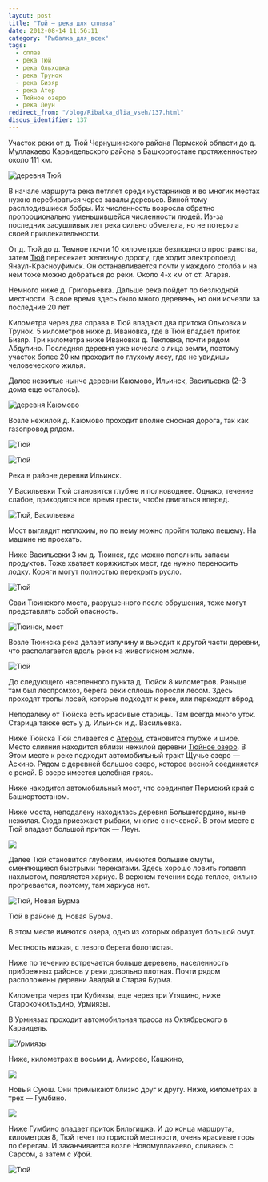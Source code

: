 ```yaml
---
layout: post
title: "Тюй — река для сплава"
date: 2012-08-14 11:56:11
category: "Рыбалка_для_всех"
tags:
  - сплав
  - река Тюй
  - река Ольховка
  - река Трунок
  - река Бизяр
  - река Атер
  - Тюйное озеро
  - река Леун
redirect_from: "/blog/Ribalka_dlia_vseh/137.html"
disqus_identifier: 137
---
```

Участок реки от д. Тюй Чернушинского района Пермской области до д. Муллакаево
Караидельского района в Башкортостане протяженностью около 111 км.

![деревня Тюй](http://fishingguru.ru/uploads/images/00/00/01/2012/08/14/2701c7.jpg)

В начале маршрута река петляет среди кустарников и во многих местах
нужно перебираться через завалы деревьев. Виной тому расплодившиеся
бобры. Их численность возросла обратно пропорционально уменьшившейся
численности людей. Из-за последних засушливых лет река сильно обмелела,
но не потеряла своей привлекательности.

От д. Тюй до д. Темное почти 10 километров безлюдного пространства,
затем [Тюй][1] пересекает железную дорогу, где ходит электропоезд
Янаул-Красноуфимск. Он останавливается почти у каждого столба и на
нем тоже можно добраться до реки. Около 4-х км от ст. Агарзя.

Немного ниже д. Григорьевка. Дальше река пойдет по безлюдной местности.
В свое время здесь было много деревень, но они исчезли за последние 20
лет.

Километра через два справа в Тюй впадают два притока Ольховка и Трунок.
5 километров ниже д. Ивановка, где в Тюй впадает приток Бизяр. Три
километра ниже Ивановки д. Текловка, почти рядом Абдулино. Последняя
деревня уже исчезла с лица земли, поэтому участок более 20 км проходит
по глухому лесу, где не увидишь человеческого жилья.

Далее нежилые нынче деревни Каюмово, Ильинск, Васильевка (2-3 дома еще
осталось).

![деревня Каюмово](http://fishingguru.ru/uploads/images/00/00/01/2012/08/14/1df365.jpg)

Возле нежилой д. Каюмово проходит вполне сносная дорога, так как
газопровод рядом.

![Тюй](http://fishingguru.ru/uploads/images/00/00/01/2012/08/14/1e3231.jpg)

![Тюй](http://fishingguru.ru/uploads/images/00/00/01/2012/08/14/9ee522.jpg)

Река в районе деревни Ильинск.

У Васильевки Тюй становится глубже и полноводнее. Однако, течение
слабое, приходится все время грести, чтобы двигаться вперед.

![Тюй,
Васильевка](http://fishingguru.ru/uploads/images/00/00/01/2012/08/14/60ab4f.jpg)

Мост выглядит неплохим, но по нему можно пройти только пешему. На машине
не проехать.

Ниже Васильевки 3 км д. Тюинск, где можно пополнить запасы продуктов.
Тоже хватает коряжистых мест, где нужно переносить лодку. Коряги могут
полностью перекрыть русло.

![Тюй](http://fishingguru.ru/uploads/images/00/00/01/2012/08/14/bfdf56.jpg)

Сваи Тюинского моста, разрушенного после обрушения, тоже могут
представлять собой опасность.

![Тюинск,
мост](http://fishingguru.ru/uploads/images/00/00/01/2012/08/14/04ac6c.jpg)

Возле Тюинска река делает излучину и выходит к другой части деревни, что
располагается вдоль реки на живописном холме.

![Тюй](http://fishingguru.ru/uploads/images/00/00/01/2012/08/14/c85a33.jpg)

До следующего населенного пункта д. Тюйск 8 километров. Раньше там был
леспромхоз, берега реки сплошь поросли лесом. Здесь проходят тропы
лосей, которые подходят к реке, или переходят вброд.

Неподалеку от Тюйска есть красивые старицы. Там всегда много уток.
Старица также есть у д. Ильинск и д. Васильевка.

Ниже Тюйска Тюй сливается с [Атером][2], становится глубже и шире.
Место слияния находится вблизи нежилой деревни [Тюйное озеро][3].
В Этом месте к реке подходит автомобильный тракт Щучье озеро — Аскино.
Рядом с деревней большое озеро, которое весной соединяется с рекой.
В озере имеется целебная грязь.

Ниже находится автомобильный мост, что соединяет Пермский край с
Башкортостаном.

Ниже моста, неподалеку находилась деревня Большегордино, ныне нежилая.
Сюда приезжают рыбаки, многие с ночевкой. В этом месте в Тюй впадает
большой приток — Леун.

![](http://fishingguru.ru/uploads/images/00/00/01/2013/02/21/f9e253.jpg)

Далее Тюй становится глубоким, имеются большие омуты, сменяющиеся
быстрыми перекатами. Здесь хорошо ловить голавля нахлыстом, появляется
хариус. В верхнем течении вода теплее, сильно прогревается, поэтому, там
хариуса нет.

![Тюй, Новая
Бурма](http://fishingguru.ru/uploads/images/00/00/01/2012/08/14/e2fb88.jpg)

Тюй в районе д. Новая Бурма.

В этом месте имеются озера, одно из которых образует большой омут.

Местность низкая, с левого берега болотистая.

Ниже по течению встречается больше деревень, населенность прибрежных
районов у реки довольно плотная. Почти рядом расположены деревни Авадай
и Старая Бурма.

Километра через три Кубиязы, еще через три Утяшино, ниже
Старокочкильдино, Урмиязы.

В Урмиязах проходит автомобильная трасса из Октябрьского в Караидель.

![Урмиязы](http://fishingguru.ru/uploads/images/00/00/01/2012/08/14/8cf005.jpg)

Ниже, километрах в восьми д. Амирово, Кашкино,

![](http://fishingguru.ru/uploads/images/00/00/01/2013/02/21/8001d3.jpg)

Новый Суюш. Они примыкают близко друг к другу. Ниже, километрах в трех —
Гумбино.

![](http://fishingguru.ru/uploads/images/00/00/01/2013/02/21/45e7e6.jpg)

Ниже Гумбино впадает приток Бильгишка. И до конца маршрута, километров
8, Тюй течет по гористой местности, очень красивые горы по берегам. И
заканчивается возле Новомуллакаево, сливаясь с Сарсом, а затем с Уфой.

![Тюй](http://fishingguru.ru/uploads/images/00/00/01/2012/08/14/50275e.jpg)

[1]: /blog/Ribalka_dlia_vseh/27.html
[2]: /blog/sapiski_lubitelia/52.html
[3]: /blog/Ribalka_dlia_vseh/115.html
